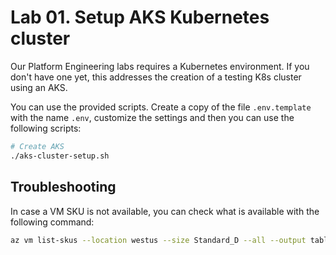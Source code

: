 # Lab 01. Setup AKS Kubernetes cluster

Our Platform Engineering labs requires a Kubernetes environment. If you don't have one yet, this addresses the creation of a testing K8s cluster using an AKS.

You can use the provided scripts. Create a copy of the file `.env.template` with the name `.env`, customize the settings and then you can use the following scripts:

```bash
# Create AKS
./aks-cluster-setup.sh 
```

## Troubleshooting

In case a VM SKU is not available, you can check what is available with the following command:

```bash
az vm list-skus --location westus --size Standard_D --all --output table
```
